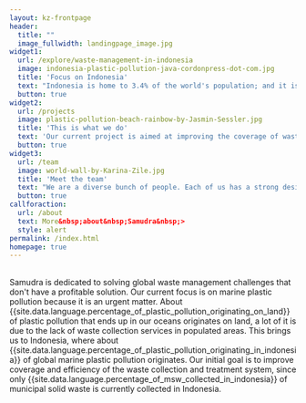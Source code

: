 ```yaml
---
layout: kz-frontpage
header:
  title: ""
  image_fullwidth: landingpage_image.jpg
widget1:
  url: /explore/waste-management-in-indonesia
  image: indonesia-plastic-pollution-java-cordonpress-dot-com.jpg
  title: 'Focus on Indonesia'
  text: "Indonesia is home to 3.4% of the world's population; and it is estimated that 10% of the global ocean plastic pollution originates there. The Indonesia National Plastic Action Partnership mapped out this challenge."
  button: true
widget2:
  url: /projects
  image: plastic-pollution-beach-rainbow-by-Jasmin-Sessler.jpg
  title: 'This is what we do'
  text: 'Our current project is aimed at improving the coverage of waste collection services in Indonesia. In the future we plan to address challenges at all stages of the waste management process in different countries all across the globe.'
  button: true
widget3:
  url: /team
  image: world-wall-by-Karina-Zile.jpg
  title: 'Meet the team'
  text: "We are a diverse bunch of people. Each of us has a strong desire to make the world a better place. This common goal makes us a strong team. If you share a similar passion, let's discuss how we can grow together!"
  button: true
callforaction:
  url: /about
  text: More&nbsp;about&nbsp;Samudra&nbsp;>
  style: alert
permalink: /index.html
homepage: true
---
```


<br/>
Samudra is dedicated to solving global waste management challenges that don't have a profitable solution. 
Our current focus is on marine plastic pollution because it is an urgent matter. 
About {{site.data.language.percentage_of_plastic_pollution_originating_on_land}} of plastic pollution that ends up in our oceans originates on land, a lot of it is due to the lack of waste collection services in populated areas. 
This brings us to Indonesia, where about {{site.data.language.percentage_of_plastic_pollution_originating_in_indonesia}} of global marine plastic pollution originates. 
Our initial goal is to improve coverage and efficiency of the waste collection and treatment system, since only {{site.data.language.percentage_of_msw_collected_in_indonesia}} of municipal solid waste is currently collected in Indonesia.



